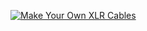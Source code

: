 [![Make Your Own XLR Cables](http://img.youtube.com/vi/Jk1B42c3kNk/0.jpg)](https://youtu.be/Jk1B42c3kNk)